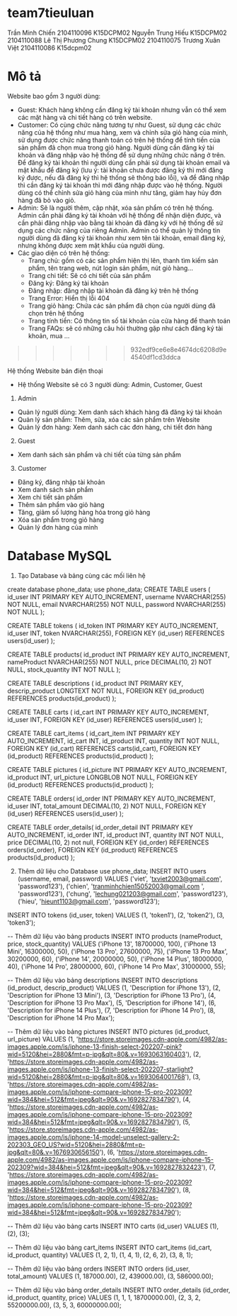 # team7tieuluan


Trần Minh Chiến 2104110096 K15DCPM02
Nguyễn Trung Hiếu K15DCPM02 2104110088
Lê Thị Phương Chung K15DCPM02 2104110075
Trương Xuân Việt 2104110086 K15dcpm02

# Mô tả
Website bao gồm 3 người dùng: 
- Guest: Khách hàng không cần đăng ký tài khoản nhưng vẫn có thể xem các mặt hàng và chi tiết hàng có trên website.
- Customer: Có cùng chức năng tương tự như Guest, sử dụng các chức năng của hệ thống như mua hàng, xem và chỉnh sửa giỏ hàng của minh, sử dụng được chức năng thanh toán có trên hệ thống để tính tiền của sản phẩm đã chọn mua trong giỏ hàng. Người dùng cần đăng ký tài khoản và đăng nhập vào hệ thống để sử dụng những chức năng ở trên. Để đăng ký tài khoản thì người dùng cần phải sử dụng tài khoản email và mật khẩu để đăng ký (lưu ý: tài khoản chưa được đăng ký thì mới đăng ký được, nếu đã đăng ký thì hệ thống sẽ thông báo lỗi), và để đăng nhập thì cần đăng ký tài khoản thì mới đăng nhập được vào hệ thống. Người dùng có thể chỉnh sửa giỏ hàng của mình như tăng, giảm hay hủy đơn hàng đã bỏ vào giỏ.
- Admin: Sẽ là người thêm, cập nhật, xóa sản phẩm có trên hệ thống. Admin cần phải đăng ký tài khoản với hệ thống để nhận diện được, và cần phải đăng nhập vào bằng tài khoản đã đăng ký với hệ thống để sử dụng các chức năng của riêng Admin. Admin có thể quản lý thông tin người dùng đã đăng ký tài khoản như xem tên tài khoản, email đăng ký, nhưng không được xem mật khẩu của người dùng.
- Các giao diện có trên hệ thống:
    - Trang chủ: gồm có các sản phẩm hiện thị lên, thanh tìm kiếm sản phẩm, tên trang web, nút login sản phẩm, nút giỏ hàng...
    - Trang chi tiết: Sẽ có chi tiết của sản phẩm 
    - Đăng ký: Đăng ký tài khoản
    - Đăng nhập: đăng nhập tài khoản đã đăng ký trên hệ thống
    - Trang Error: Hiển thị lỗi 404
    - Trang giỏ hàng: Chứa các sản phẩm đã chọn của người dùng đã chọn trên hệ thống
    - Trang tính tiền: Có thông tin số tài khoản của cửa hàng để thanh toán
    - Trang FAQs: sẽ có những câu hỏi thường gặp như cách đăng ký tài khoản, mua ...

>>>>>>> 932edf9ce6e8e4674dc6208d9e4540df1cd3ddca

Hệ thống Website bán điện thoại

-   Hệ thống Website sẽ có 3 người dùng: Admin, Customer, Guest

1. Admin

-   Quản lý người dùng: Xem danh sách khách hàng đã đăng ký tài khoản
-   Quản lý sản phẩm: Thêm, sửa, xóa các sản phẩm trên Website
-   Quản lý đơn hàng: Xem danh sách các đơn hàng, chi tiết đơn hàng

2. Guest

-   Xem danh sách sản phẩm và chi tiết của từng sản phẩm

3. Customer

-   Đăng ký, đăng nhập tài khoản
-   Xem danh sách sản phẩm
-   Xem chi tiết sản phẩm
-   Thêm sản phẩm vào giỏ hàng
-   Tăng, giảm số lượng hàng hóa trong giỏ hàng
-   Xóa sản phẩm trong giỏ hàng
-   Quản lý đơn hàng của mình

# Database MySQL

1. Tạo Database và bảng cùng các mối liên hệ

create database phone_data;
use phone_data;
CREATE TABLE users (
id_user INT PRIMARY KEY AUTO_INCREMENT,
username NVARCHAR(255) NOT NULL,
email NVARCHAR(255) NOT NULL,
password NVARCHAR(255) NOT NULL
);

CREATE TABLE tokens (
id_token INT PRIMARY KEY AUTO_INCREMENT,
id_user INT,
token NVARCHAR(255),
FOREIGN KEY (id_user) REFERENCES users(id_user)
);

CREATE TABLE products(
id_product INT PRIMARY KEY AUTO_INCREMENT,
nameProduct NVARCHAR(255) NOT NULL,
price DECIMAL(10, 2) NOT NULL,
stock_quantity INT NOT NULL
);

CREATE TABLE descriptions (
id_product INT PRIMARY KEY,
descrip_product LONGTEXT NOT NULL,
FOREIGN KEY (id_product) REFERENCES products(id_product)
);

CREATE TABLE carts (
id_cart INT PRIMARY KEY AUTO_INCREMENT,
id_user INT,
FOREIGN KEY (id_user) REFERENCES users(id_user)
);

CREATE TABLE cart_items (
id_cart_item INT PRIMARY KEY AUTO_INCREMENT,
id_cart INT,
id_product INT,
quantity INT NOT NULL,
FOREIGN KEY (id_cart) REFERENCES carts(id_cart),
FOREIGN KEY (id_product) REFERENCES products(id_product)
);

CREATE TABLE pictures (
id_picture INT PRIMARY KEY AUTO_INCREMENT,
id_product INT,
url_picture LONGBLOB NOT NULL,
FOREIGN KEY (id_product) REFERENCES products(id_product)
);

CREATE TABLE orders(
id_order INT PRIMARY KEY AUTO_INCREMENT,
id_user INT,
total_amount DECIMAL(10, 2) NOT NULL,
FOREIGN KEY (id_user) REFERENCES users(id_user)
);

CREATE TABLE order_details(
id_order_detail INT PRIMARY KEY AUTO_INCREMENT,
id_order INT,
id_product INT,
quantity INT NOT NULL,
price DECIMAL(10, 2) not null,
FOREIGN KEY (id_order) REFERENCES orders(id_order),
FOREIGN KEY (id_product) REFERENCES products(id_product)
);

2. Thêm dữ liệu cho Database
   use phone_data;
   INSERT INTO users (username, email, password) VALUES
   ('viet', 'txviet2003@gmail.com', 'password123'),
   ('chien', 'tranminhchien15052003@gmail.com ', 'password123'),
   ('chung', 'lechung021203@gmail.com', 'password123'),
   ('hieu', 'hieunt1103@gmail.com', 'password123');

INSERT INTO tokens (id_user, token) VALUES
(1, 'token1'),
(2, 'token2'),
(3, 'token3');

-- Thêm dữ liệu vào bảng products
INSERT INTO products (nameProduct, price, stock_quantity)
VALUES
('iPhone 13', 18700000, 100),
('iPhone 13 Mini', 16300000, 50),
('iPhone 13 Pro', 27600000, 75),
('iPhone 13 Pro Max', 30200000, 60),
('iPhone 14', 20000000, 50),
('iPhone 14 Plus', 18000000, 40),
('iPhone 14 Pro', 28000000, 60),
('iPhone 14 Pro Max', 31000000, 55);

-- Thêm dữ liệu vào bảng descriptions
INSERT INTO descriptions (id_product, descrip_product) VALUES
(1, 'Description for iPhone 13'),
(2, 'Description for iPhone 13 Mini'),
(3, 'Description for iPhone 13 Pro'),
(4, 'Description for iPhone 13 Pro Max'),
(5, 'Description for iPhone 14'),
(6, 'Description for iPhone 14 Plus'),
(7, 'Description for iPhone 14 Pro'),
(8, 'Description for iPhone 14 Pro Max');

-- Thêm dữ liệu vào bảng pictures
INSERT INTO pictures (id_product, url_picture) VALUES
(1, 'https://store.storeimages.cdn-apple.com/4982/as-images.apple.com/is/iphone-13-finish-select-202207-pink?wid=5120&hei=2880&fmt=p-jpg&qlt=80&.v=1693063160403'),
(2, 'https://store.storeimages.cdn-apple.com/4982/as-images.apple.com/is/iphone-13-finish-select-202207-starlight?wid=5120&hei=2880&fmt=p-jpg&qlt=80&.v=1693064001768'),
(3, 'https://store.storeimages.cdn-apple.com/4982/as-images.apple.com/is/iphone-compare-iphone-15-pro-202309?wid=384&hei=512&fmt=jpeg&qlt=90&.v=1692827834790'),
(4, 'https://store.storeimages.cdn-apple.com/4982/as-images.apple.com/is/iphone-compare-iphone-15-pro-202309?wid=384&hei=512&fmt=jpeg&qlt=90&.v=1692827834790'),
(5, 'https://store.storeimages.cdn-apple.com/4982/as-images.apple.com/is/iphone-14-model-unselect-gallery-2-202303_GEO_US?wid=5120&hei=2880&fmt=p-jpg&qlt=80&.v=1676930656150'),
(6, 'https://store.storeimages.cdn-apple.com/4982/as-images.apple.com/is/iphone-compare-iphone-15-202309?wid=384&hei=512&fmt=jpeg&qlt=90&.v=1692827832423'),
(7, 'https://store.storeimages.cdn-apple.com/4982/as-images.apple.com/is/iphone-compare-iphone-15-pro-202309?wid=384&hei=512&fmt=jpeg&qlt=90&.v=1692827834790'),
(8, 'https://store.storeimages.cdn-apple.com/4982/as-images.apple.com/is/iphone-compare-iphone-15-pro-202309?wid=384&hei=512&fmt=jpeg&qlt=90&.v=1692827834790');

-- Thêm dữ liệu vào bảng carts
INSERT INTO carts (id_user) VALUES
(1), (2), (3);

-- Thêm dữ liệu vào bảng cart_items
INSERT INTO cart_items (id_cart, id_product, quantity) VALUES
(1, 2, 1),
(1, 4, 1),
(2, 6, 2),
(3, 8, 1);

-- Thêm dữ liệu vào bảng orders
INSERT INTO orders (id_user, total_amount) VALUES
(1, 187000.00),
(2, 439000.00),
(3, 586000.00);

-- Thêm dữ liệu vào bảng order_details
INSERT INTO order_details (id_order, id_product, quantity, price) VALUES
(1, 1, 1, 18700000.00),
(2, 3, 2, 55200000.00),
(3, 5, 3, 60000000.00);
